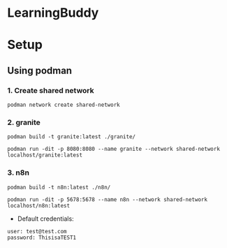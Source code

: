 # LearningBuddy

# Setup


## Using podman

### 1. Create shared network
`podman network create shared-network`

### 2. granite
```
podman build -t granite:latest ./granite/

podman run -dit -p 8080:8080 --name granite --network shared-network localhost/granite:latest
```

### 3. n8n
```
podman build -t n8n:latest ./n8n/

podman run -dit -p 5678:5678 --name n8n --network shared-network localhost/n8n:latest
```

- Default credentials:
```
user: test@test.com
password: ThisisaTEST1
```
